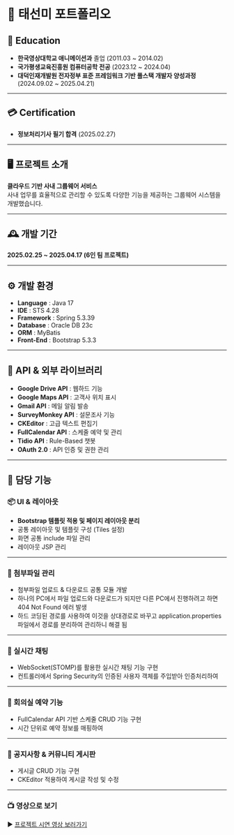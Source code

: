 # 📑 태선미 포트폴리오

## 📙 Education  
- **한국영상대학교 애니메이션과** 졸업 (2011.03 ~ 2014.02)  
- **국가평생교육진흥원 컴퓨터공학 전공** (2023.12 ~ 2024.04)  
- **대덕인재개발원 전자정부 표준 프레임워크 기반 풀스택 개발자 양성과정** (2024.09.02 ~ 2025.04.21)  

---

## 💳 Certification  
- **정보처리기사 필기 합격** (2025.02.27)

---

## 🖥️ 프로젝트 소개  
**클라우드 기반 사내 그룹웨어 서비스**  
사내 업무를 효율적으로 관리할 수 있도록 다양한 기능을 제공하는 그룹웨어 시스템을 개발했습니다.

---

## 🕰️ 개발 기간  
**2025.02.25 ~ 2025.04.17 (6인 팀 프로젝트)**  

---

## ⚙️ 개발 환경  
- **Language** : Java 17  
- **IDE** : STS 4.28  
- **Framework** : Spring 5.3.39  
- **Database** : Oracle DB 23c  
- **ORM** : MyBatis  
- **Front-End** : Bootstrap 5.3.3  

---

## 📡 API & 외부 라이브러리  
- **Google Drive API** : 웹하드 기능  
- **Google Maps API** : 고객사 위치 표시  
- **Gmail API** : 메일 알림 발송  
- **SurveyMonkey API** : 설문조사 기능  
- **CKEditor** : 고급 텍스트 편집기  
- **FullCalendar API** : 스케줄 예약 및 관리  
- **Tidio API** : Rule-Based 챗봇  
- **OAuth 2.0** : API 인증 및 권한 관리  

---

## 📌 담당 기능 

### 📦 UI & 레이아웃  
- **Bootstrap 템플릿 적용 및 페이지 레이아웃 분리**
- 공통 레이아웃 및 템플릿 구성 (Tiles 설정)
- 화면 공통 include 파일 관리
- 레이아웃 JSP 관리  

---

### 📂 첨부파일 관리  
- 첨부파일 업로드 & 다운로드 공통 모듈 개발  
- 하나의 PC에서 파일 업로드와 다운로드가 되지만 다른 PC에서 진행하려고 하면 404 Not Found 에러 발생
- 하드 코딩된 경로를 사용하여 이것을 상대경로로 바꾸고 application.properties 파일에서 경로를 분리하여 관리하니 해결 됨

---

### 💬 실시간 채팅  
- WebSocket(STOMP)를 활용한 실시간 채팅 기능 구현
- 컨트롤러에서 Spring Security의 인증된 사용자 객체를 주입받아 인증처리하여 

---

### 📅 회의실 예약 기능  
- FullCalendar API 기반 스케줄 CRUD 기능 구현  
- 시간 단위로 예약 정보를 매핑하여 

---

### 📢 공지사항 & 커뮤니티 게시판  
- 게시글 CRUD 기능 구현  
- CKEditor 적용하여 게시글 작성 및 수정  

---

### 📺 영상으로 보기  
▶️ [프로젝트 시연 영상 보러가기](https://youtu.be/2kQu_eSpDuk)
